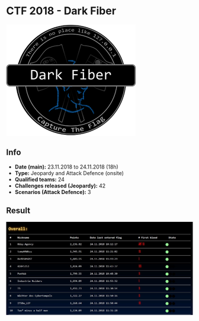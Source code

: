 # CTF 2018 - Dark Fiber

![logo](img/logo.png)

## Info
- **Date (main):** 23.11.2018 to 24.11.2018 (18h)
- **Type:** Jeopardy and Attack Defence (onsite)
- **Qualified teams:** 24
- **Challenges released (Jeopardy):** 42
- **Scenarios (Attack Defence):** 3

## Result
![top10](img/result.png)
